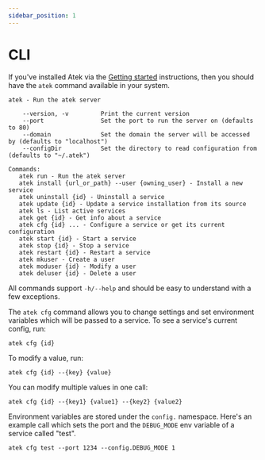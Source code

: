```yaml
---
sidebar_position: 1
---
```


# CLI

If you've installed Atek via the [Getting started](/docs/manual/getting-started) instructions, then you should have the `atek` command available in your system.

```
atek - Run the atek server

    --version, -v         Print the current version
    --port                Set the port to run the server on (defaults to 80)
    --domain              Set the domain the server will be accessed by (defaults to "localhost")
    --configDir           Set the directory to read configuration from (defaults to "~/.atek")

Commands:
   atek run - Run the atek server
   atek install {url_or_path} --user {owning_user} - Install a new service
   atek uninstall {id} - Uninstall a service
   atek update {id} - Update a service installation from its source
   atek ls - List active services
   atek get {id} - Get info about a service
   atek cfg {id} ... - Configure a service or get its current configuration
   atek start {id} - Start a service
   atek stop {id} - Stop a service
   atek restart {id} - Restart a service
   atek mkuser - Create a user
   atek moduser {id} - Modify a user
   atek deluser {id} - Delete a user
```

All commands support `-h/--help` and should be easy to understand with a few exceptions.

The `atek cfg` command allows you to change settings and set environment variables which will be passed to a service. To see a service's current config, run:

```
atek cfg {id}
```

To modify a value, run:

```
atek cfg {id} --{key} {value}
```

You can modify multiple values in one call:

```
atek cfg {id} --{key1} {value1} --{key2} {value2}
```

Environment variables are stored under the `config.` namespace. Here's an example call which sets the port and the `DEBUG_MODE` env variable of a service called "test".

```
atek cfg test --port 1234 --config.DEBUG_MODE 1
```
